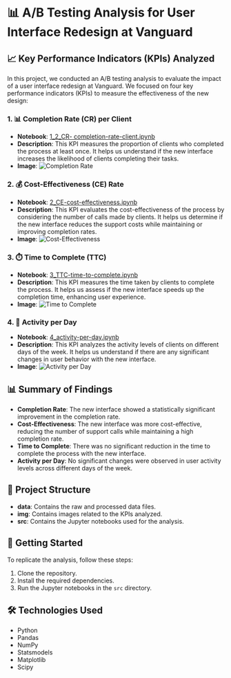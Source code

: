 # 📊 A/B Testing Analysis for User Interface Redesign at Vanguard

## 📈 Key Performance Indicators (KPIs) Analyzed

In this project, we conducted an A/B testing analysis to evaluate the impact of a user interface redesign at Vanguard. We focused on four key performance indicators (KPIs) to measure the effectiveness of the new design:

### 1. 📊 Completion Rate (CR) per Client
- **Notebook**: [1_2_CR- completion-rate-client.ipynb](src/kpi/1_2_CR-%20completion-rate-client.ipynb)
- **Description**: This KPI measures the proportion of clients who completed the process at least once. It helps us understand if the new interface increases the likelihood of clients completing their tasks.
- **Image**: ![Completion Rate](img/1_2_CR-completion-rate-client.jpg)

### 2. 💰 Cost-Effectiveness (CE) Rate
- **Notebook**: [2_CE-cost-effectiveness.ipynb](src/kpi/2_CE-cost-effectiveness.ipynb)
- **Description**: This KPI evaluates the cost-effectiveness of the process by considering the number of calls made by clients. It helps us determine if the new interface reduces the support costs while maintaining or improving completion rates.
- **Image**: ![Cost-Effectiveness](img/2_CE-cost-effectiveness.jpg)

### 3. ⏱️ Time to Complete (TTC)
- **Notebook**: [3_TTC-time-to-complete.ipynb](src/kpi/3_TTC-time-to-complete.ipynb)
- **Description**: This KPI measures the time taken by clients to complete the process. It helps us assess if the new interface speeds up the completion time, enhancing user experience.
- **Image**: ![Time to Complete](img/3_TTC-time-to-complete.jpg)

### 4. 📅 Activity per Day
- **Notebook**: [4_activity-per-day.ipynb](src/kpi/4_activity-per-day.ipynb)
- **Description**: This KPI analyzes the activity levels of clients on different days of the week. It helps us understand if there are any significant changes in user behavior with the new interface.
- **Image**: ![Activity per Day](img/4_activity-per-day.jpg)

## 📊 Summary of Findings

- **Completion Rate**: The new interface showed a statistically significant improvement in the completion rate.
- **Cost-Effectiveness**: The new interface was more cost-effective, reducing the number of support calls while maintaining a high completion rate.
- **Time to Complete**: There was no significant reduction in the time to complete the process with the new interface.
- **Activity per Day**: No significant changes were observed in user activity levels across different days of the week.

## 📂 Project Structure

- **data**: Contains the raw and processed data files.
- **img**: Contains images related to the KPIs analyzed.
- **src**: Contains the Jupyter notebooks used for the analysis.

## 🚀 Getting Started

To replicate the analysis, follow these steps:

1. Clone the repository.
2. Install the required dependencies.
3. Run the Jupyter notebooks in the `src` directory.

## 🛠️ Technologies Used

- Python
- Pandas
- NumPy
- Statsmodels
- Matplotlib
- Scipy
